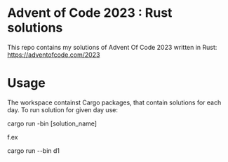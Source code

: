 # Advent of Code 2023 : Rust solutions

This repo contains my solutions of Advent Of Code 2023 written in Rust: https://adventofcode.com/2023

# Usage

The workspace containst Cargo packages, that contain solutions for each day. To
run solution for given day use:

cargo run -bin [solution_name]

f.ex

cargo run --bin d1

